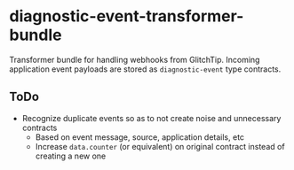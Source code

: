 # diagnostic-event-transformer-bundle

Transformer bundle for handling webhooks from GlitchTip.  Incoming application event payloads are stored as `diagnostic-event` type contracts.

## ToDo
- Recognize duplicate events so as to not create noise and unnecessary contracts
    - Based on event message, source, application details, etc
    - Increase `data.counter` (or equivalent) on original contract instead of creating a new one